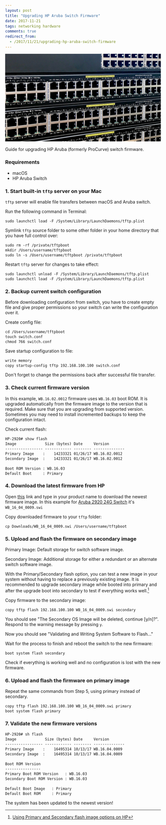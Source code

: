 ```yaml
---
layout: post
title: "Upgrading HP Aruba Switch Firmware"
date: 2017-11-21
tags: networking hardware
comments: true
redirect_from:
  - /2017/11/21/upgrading-hp-aruba-switch-firmware
---
```


![HP Aruba](/images/2017/aruba_1.jpg)

Guide for upgrading HP Aruba (formerly ProCurve) switch firmware.

### Requirements
- macOS
- HP Aruba Switch

### 1. Start built-in `tftp` server on your Mac
`tftp` server will enable file transfers between macOS and Aruba switch.

Run the following command in Terminal:

    sudo launchctl load -F /System/Library/LaunchDaemons/tftp.plist

Symlink `tftp` source folder to some other folder in your home directory that you have full control over:

    sudo rm -rf /private/tftpboot
    mkdir /Users/username/tftpboot
    sudo ln -s /Users/username/tftpboot /private/tftpboot

Restart `tftp` server for changes to take effect:

    sudo launchctl unload -F /System/Library/LaunchDaemons/tftp.plist
    sudo launchctl load -F /System/Library/LaunchDaemons/tftp.plist

### 2. Backup current switch configuration
Before downloading configuration from switch, you have to create empty file and give proper permissions so your switch can write the configuration over it.

Create config file:

    cd /Users/username/tftpboot
    touch switch.conf
    chmod 766 switch.conf

Save startup configuration to file:

    write memory
    copy startup-config tftp 192.168.100.100 switch.conf

Don't forget to change the permissions back after successful file transfer.

### 3. Check current firmware version
In this example, `WB.16.02.0012` firmware uses `WB.16.03` boot ROM. It is upgraded automatically from the firmware image to the version that is required.
Make sure that you are upgrading from supported version. Sometimes you may need to install incremented backups to keep the configuration intact.

Check current flash:
```
HP-2920# show flash
Image             Size (bytes) Date     Version
----------------- ------------ -------- --------------
Primary Image    :    14233321 01/26/17 WB.16.02.0012
Secondary Image  :    14233321 01/26/17 WB.16.02.0012

Boot ROM Version : WB.16.03
Default Boot     : Primary
```

### 4. Download the latest firmware from HP
Open [this](https://h10145.www1.hp.com/downloads/ProductsList.aspx?smp=1) link and type in your product name to download the newest firmware image. In this example for [Aruba 2920 24G Switch](https://h10145.www1.hp.com/downloads/SoftwareReleases.aspx?ProductNumber=J9726A&lang=&cc=&prodSeriesId=) it's `WB_16_04_0009.swi`

Copy downloaded firmware to your `tftp` folder:

    cp Downloads/WB_16_04_0009.swi /Users/username/tftpboot

### 5. Upload and flash the firmware on secondary image
Primary Image: Default storage for switch software image.

Secondary Image: Additional storage for either a redundant or an alternate switch software image.

With the Primary/Secondary flash option, you can test a new image in your system without having to replace a previously existing image.
It is recommended to upgrade secondary image while booted into primary and after the upgrade boot into secondary to test if everything works well.[^1]

Copy firmware to the secondary image:

    copy tftp flash 192.168.100.100 WB_16_04_0009.swi secondary

You should see "The Secondary OS Image will be deleted, continue [y/n]?". Respond to the warning message by pressing `y`.

Now you should see "Validating and Writing System Software to Flash..."

Wait for the process to finish and reboot the switch to the new firmware:

    boot system flash secondary

Check if everything is working well and no configuration is lost with the new firmware.

### 6. Upload and flash the firmware on primary image
Repeat the same commands from Step 5, using primary instead of secondary.

    copy tftp flash 192.168.100.100 WB_16_04_0009.swi primary
    boot system flash primary

### 7. Validate the new firmware versions

```
HP-2920# sh flash
Image             Size (bytes) Date     Version
----------------- ------------ -------- --------------
Primary Image    :    16495314 10/13/17 WB.16.04.0009        
Secondary Image  :    16495314 10/13/17 WB.16.04.0009       

Boot ROM Version
----------------
Primary Boot ROM Version   : WB.16.03
Secondary Boot ROM Version : WB.16.03

Default Boot Image   : Primary
Default Boot ROM     : Primary
```

The system has been updated to the newest version!

[^1]: [Using Primary and Secondary flash image options on HP](http://h22208.www2.hpe.com/eginfolib/networking/docs/switches/common/15-18/5998-8158_bog/content/ch04s07.html)

